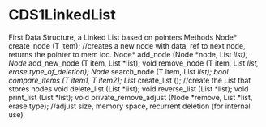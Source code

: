 # CDS1LinkedList
First Data Structure, a Linked List based on pointers
Methods
Node* create_node (T item);                 //creates a new node with data, ref to next node, returns the pointer to mem loc.
Node* add_node (Node *node, List *list);
Node* add_new_node (T item, List *list);
void remove_node (T item, List *list, erase type_of_deletion);
Node* search_node (T item, List *list);
bool compare_items (T item1, T item2);
List* create_list ();                      //create the List that stores nodes
void delete_list (List *list);
void reverse_list (List *list);
void print_list (List *list);
void private_remove_adjust (Node *remove, List *list, erase type);       //adjust size, memory space, recurrent deletion (for internal use)